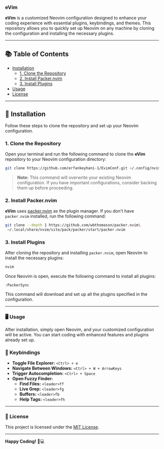 ### eVim

**eVim** is a customized Neovim configuration designed to enhance your coding experience with essential plugins, keybindings, and themes. This repository allows you to quickly set up Neovim on any machine by cloning the configuration and installing the necessary plugins.

---

## 📚 Table of Contents

- [Installation](#installation)
  - [1. Clone the Repository](#1-clone-the-repository)
  - [2. Install Packer.nvim](#2-install-packernvim)
  - [3. Install Plugins](#3-install-plugins)
- [Usage](#-usage)
- [License](-#license)

---

## 🚀 Installation

Follow these steps to clone the repository and set up your Neovim configuration.

### 1. Clone the Repository

Open your terminal and run the following command to clone the **eVim** repository to your Neovim configuration directory:

```bash
git clone https://github.com/erfankeyhani-1/EvimConf.git ~/.config/nvim
```

> **Note:** This command will overwrite your existing Neovim configuration. If you have important configurations, consider backing them up before proceeding.

### 2. Install Packer.nvim

**eVim** uses [packer.nvim](https://github.com/wbthomason/packer.nvim) as the plugin manager. If you don't have `packer.nvim` installed, run the following command:

```bash
git clone --depth 1 https://github.com/wbthomason/packer.nvim\
 ~/.local/share/nvim/site/pack/packer/start/packer.nvim
```

### 3. Install Plugins

After cloning the repository and installing `packer.nvim`, open Neovim to install the necessary plugins:

```bash
nvim
```

Once Neovim is open, execute the following command to install all plugins:

```vim
:PackerSync
```

This command will download and set up all the plugins specified in the configuration.

---

### 🖥 Usage

After installation, simply open Neovim, and your customized configuration will be active. You can start coding with enhanced features and plugins already set up.

### 🔑 Keybindings

- **Toggle File Explorer:** `<Ctrl> + e`
- **Navigate Between Windows:** `<Ctrl> + W + ArrowKeys`
- **Trigger Autocompletion:** `<Ctrl> + Space`
- **Open Fuzzy Finder:**
  - **Find Files:** `<leader>ff`
  - **Live Grep:** `<leader>fg`
  - **Buffers:** `<leader>fb`
  - **Help Tags:** `<leader>fh`

---

### 📜 License

This project is licensed under the [MIT License](LICENSE).

---

**Happy Coding!** 🚀💻
